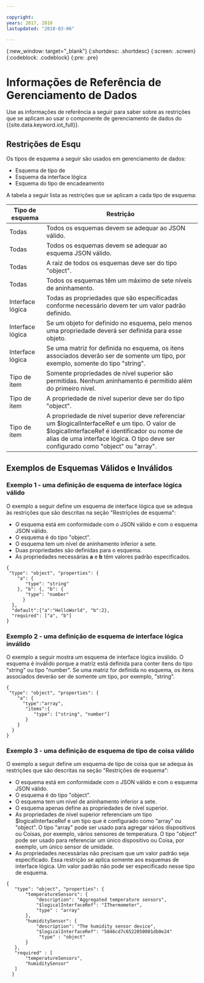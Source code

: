 ```yaml
---

copyright:
years: 2017, 2018
lastupdated: "2018-03-06"

---
```


{:new_window: target="\_blank"}
{:shortdesc: .shortdesc}
{:screen: .screen}
{:codeblock: .codeblock}
{:pre: .pre}

# Informações de Referência de Gerenciamento de Dados

Use as informações de referência a seguir para saber sobre as restrições que se aplicam ao usar o componente de gerenciamento de dados do {{site.data.keyword.iot_full}}. 

## Restrições de Esqu

Os tipos de esquema a seguir são usados em gerenciamento de dados:
- Esquema de tipo de
- Esquema da interface lógica
- Esquema do tipo de encadeamento

A tabela a seguir lista as restrições que se aplicam a cada tipo de esquema:

Tipo de esquema     |        Restrição
------------------- | -------------
Todas        | Todos os esquemas devem se adequar ao JSON válido. 
Todas        | Todos os esquemas devem se adequar ao esquema JSON válido. 
Todas        | A raiz de todos os esquemas deve ser do tipo "object". 
Todas        | Todos os esquemas têm um máximo de sete níveis de aninhamento.
Interface lógica        |  Todas as propriedades que são especificadas conforme necessário devem ter um valor padrão definido. 
Interface lógica     | Se um objeto for definido no esquema, pelo menos uma propriedade deverá ser definida para esse objeto. 
Interface lógica | Se uma matriz for definida no esquema, os itens associados deverão ser de somente um tipo, por exemplo, somente do tipo "string". 
Tipo de item        | Somente propriedades de nível superior são permitidas. Nenhum aninhamento é permitido além do primeiro nível. 
Tipo de item        | A propriedade de nível superior deve ser do tipo "object".
Tipo de item        | A propriedade de nível superior deve referenciar um $logicalInterfaceRef e um tipo. O valor de $logicalInterfaceRef é identificador ou nome de alias de uma interface lógica. O tipo deve ser configurado como "object" ou "array". 

## Exemplos de Esquemas Válidos e Inválidos

### Exemplo 1 - uma definição de esquema de interface lógica válido
O exemplo a seguir define um esquema de interface lógica que se adequa às restrições que são descritas na seção "Restrições de esquema":

  - O esquema está em conformidade com o JSON válido e com o esquema JSON válido.
  - O esquema é do tipo "object".
  - O esquema tem um nível de aninhamento inferior a sete. 
  - Duas propriedades são definidas para o esquema. 
  - As propriedades necessárias **a** e **b** têm valores padrão especificados.

```
{
 "type": "object", "properties": {
    "a": {
       "type": "string"
    }, "b": {, "b": {
       "type": "number"
      }
  },
  "default":{"a":"HelloWorld", "b":2},
  "required": ["a", "b"]
}
```


### Exemplo 2 - uma definição de esquema de interface lógica inválido
O exemplo a seguir mostra um esquema de interface lógica inválido. O esquema é inválido porque a matriz está definida para conter itens do tipo "string" ou tipo "number". Se uma matriz for definida no esquema, os itens associados deverão ser de somente um tipo, por exemplo, "string".

```
{
 "type": "object", "properties": {
    "a": {
      "type":"array",
       "items":{
          "type": ["string", "number"]
       }
    }
  }
}
```
### Exemplo 3 - uma definição de esquema de tipo de coisa válido
O exemplo a seguir define um esquema de tipo de coisa que se adequa às restrições que são descritas na seção "Restrições de esquema":

  - O esquema está em conformidade com o JSON válido e com o esquema JSON válido.
  - O esquema é do tipo "object".
  - O esquema tem um nível de aninhamento inferior a sete. 
  - O esquema apenas define as propriedades de nível superior. 
  - As propriedades de nível superior referenciam um tipo $logicalInterfaceRef e um tipo que é configurado como "array" ou "object". O tipo "array" pode ser usado para agregar vários dispositivos ou Coisas, por exemplo, vários sensores de temperatura. O tipo "object" pode ser usado para referenciar um único dispositivo ou Coisa, por exemplo, um único sensor de umidade.   
  - As propriedades necessárias não precisam que um valor padrão seja especificado. Essa restrição se aplica somente aos esquemas de interface lógica. Um valor padrão não pode ser especificado nesse tipo de esquema. 

```
{
   "type": "object", "properties": {
       "temperatureSensors": {
           "description": "Aggregated temperature sensors",
           "$logicalInterfaceRef": "IThermometer",
           "type" : "array"
       },
       "humiditySensor": {
           "description": "The humidity sensor device",
           "$logicalInterfaceRef": "5846cd7c6522050001db0e24"
            "type" : "object"
       }
   },
   "required" : [
       "temperatureSensors",
       "humiditySensor"
   ]
  }
```
